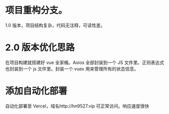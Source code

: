 # 项目重构分支。

1.0 版本，项目结构复杂，代码无注释，可读性差。

# 2.0 版本优化思路

在项目构建就搭建好 vue 全家桶。Axios 全部封装到一个 JS 文件里。正则表达式也封装到一个 js 文件里。封装一个 vuex 用来管理所有的状态信息。

# 添加自动化部署

自动化部署至 Vercel，域名http://hn9527.vip 可正常访问。响应速度很快
